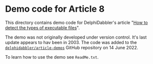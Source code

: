 # Demo code for Article 8

This directory contains demo code for DelphiDabbler's article "[How to detect the types of executable files](https://delphidabbler.com/articles/article-8)".

The demo was not originally developed under version control. It's last update appears to hav been in 2003. The code was added to the [`delphidabbler/article-demos`](https://github.com/delphidabbler/article-demos) GitHub repository on 14 June 2022.

To learn how to use the demo see `ReadMe.txt`.
